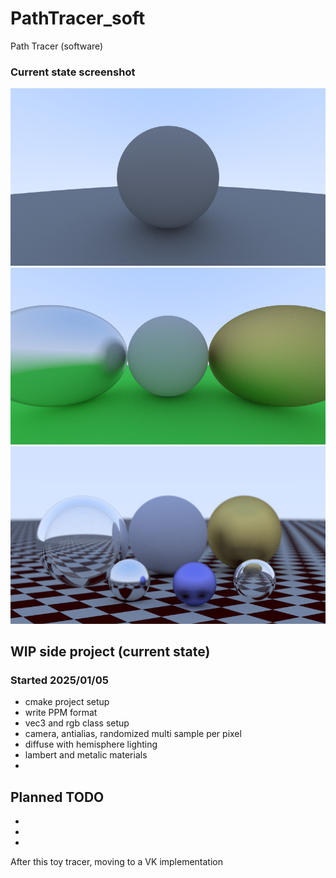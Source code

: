 # PathTracer_soft
Path Tracer (software)

### Current state screenshot
![Screenshot Jan 07, 2025](/_screenshots/image_20250107.jpg)
![Screenshot Jan 08, 2025](/_screenshots/image_20250108.jpg)
![Screenshot Jan 11, 2025](/_screenshots/image_20250111.jpg)

## WIP side project (current state)
### Started 2025/01/05
* cmake project setup
* write PPM format
* vec3 and rgb class setup
* camera, antialias, randomized multi sample per pixel
* diffuse with hemisphere lighting
* lambert and metalic materials
*

## Planned TODO
* 
* 
* 



After this toy tracer, moving to a VK implementation